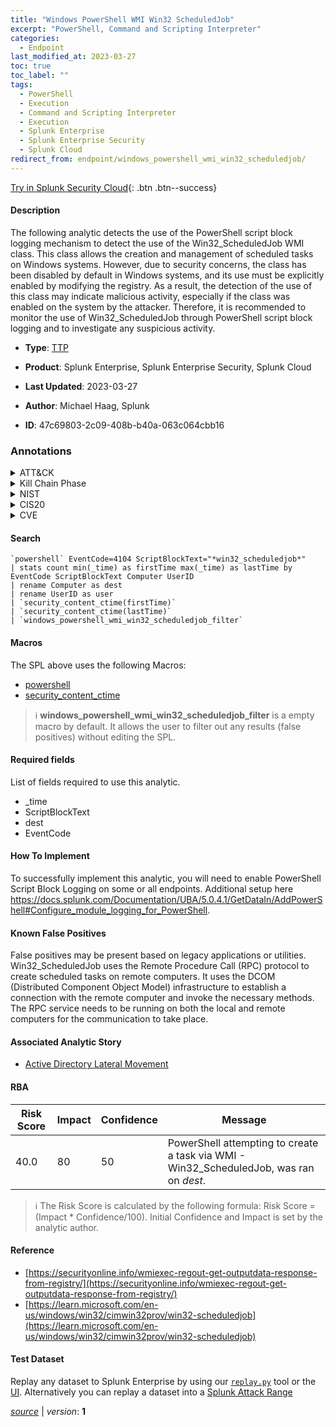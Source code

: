 ```yaml
---
title: "Windows PowerShell WMI Win32 ScheduledJob"
excerpt: "PowerShell, Command and Scripting Interpreter"
categories:
  - Endpoint
last_modified_at: 2023-03-27
toc: true
toc_label: ""
tags:
  - PowerShell
  - Execution
  - Command and Scripting Interpreter
  - Execution
  - Splunk Enterprise
  - Splunk Enterprise Security
  - Splunk Cloud
redirect_from: endpoint/windows_powershell_wmi_win32_scheduledjob/
---
```




[Try in Splunk Security Cloud](https://www.splunk.com/en_us/cyber-security.html){: .btn .btn--success}

#### Description

The following analytic detects the use of the PowerShell script block logging mechanism to detect the use of the Win32_ScheduledJob WMI class. This class allows the creation and management of scheduled tasks on Windows systems. However, due to security concerns, the class has been disabled by default in Windows systems, and its use must be explicitly enabled by modifying the registry. As a result, the detection of the use of this class may indicate malicious activity, especially if the class was enabled on the system by the attacker. Therefore, it is recommended to monitor the use of Win32_ScheduledJob through PowerShell script block logging and to investigate any suspicious activity.

- **Type**: [TTP](https://github.com/splunk/security_content/wiki/Detection-Analytic-Types)
- **Product**: Splunk Enterprise, Splunk Enterprise Security, Splunk Cloud

- **Last Updated**: 2023-03-27
- **Author**: Michael Haag, Splunk
- **ID**: 47c69803-2c09-408b-b40a-063c064cbb16

### Annotations
<details>
  <summary>ATT&CK</summary>

<div markdown="1">

#### [ATT&CK](https://attack.mitre.org/)

| ID          | Technique   | Tactic         |
| ----------- | ----------- |--------------- |
| [T1059.001](https://attack.mitre.org/techniques/T1059/001/) | PowerShell | Execution |

| [T1059](https://attack.mitre.org/techniques/T1059/) | Command and Scripting Interpreter | Execution |

</div>
</details>


<details>
  <summary>Kill Chain Phase</summary>

<div markdown="1">

* Installation


</div>
</details>


<details>
  <summary>NIST</summary>

<div markdown="1">

* DE.CM



</div>
</details>

<details>
  <summary>CIS20</summary>

<div markdown="1">

* CIS 10



</div>
</details>

<details>
  <summary>CVE</summary>

<div markdown="1">


</div>
</details>


#### Search

```
`powershell` EventCode=4104 ScriptBlockText="*win32_scheduledjob*" 
| stats count min(_time) as firstTime max(_time) as lastTime by EventCode ScriptBlockText Computer UserID 
| rename Computer as dest 
| rename UserID as user 
| `security_content_ctime(firstTime)` 
| `security_content_ctime(lastTime)` 
| `windows_powershell_wmi_win32_scheduledjob_filter`
```

#### Macros
The SPL above uses the following Macros:
* [powershell](https://github.com/splunk/security_content/blob/develop/macros/powershell.yml)
* [security_content_ctime](https://github.com/splunk/security_content/blob/develop/macros/security_content_ctime.yml)

> :information_source:
> **windows_powershell_wmi_win32_scheduledjob_filter** is a empty macro by default. It allows the user to filter out any results (false positives) without editing the SPL.



#### Required fields
List of fields required to use this analytic.
* _time
* ScriptBlockText
* dest
* EventCode



#### How To Implement
To successfully implement this analytic, you will need to enable PowerShell Script Block Logging on some or all endpoints. Additional setup here https://docs.splunk.com/Documentation/UBA/5.0.4.1/GetDataIn/AddPowerShell#Configure_module_logging_for_PowerShell.
#### Known False Positives
False positives may be present based on legacy applications or utilities. Win32_ScheduledJob uses the Remote Procedure Call (RPC) protocol to create scheduled tasks on remote computers. It uses the DCOM (Distributed Component Object Model) infrastructure to establish a connection with the remote computer and invoke the necessary methods. The RPC service needs to be running on both the local and remote computers for the communication to take place.

#### Associated Analytic Story
* [Active Directory Lateral Movement](/stories/active_directory_lateral_movement)




#### RBA

| Risk Score  | Impact      | Confidence   | Message      |
| ----------- | ----------- |--------------|--------------|
| 40.0 | 80 | 50 | PowerShell attempting to create a task via WMI - Win32_ScheduledJob,  was ran on $dest$. |


> :information_source:
> The Risk Score is calculated by the following formula: Risk Score = (Impact * Confidence/100). Initial Confidence and Impact is set by the analytic author.


#### Reference

* [https://securityonline.info/wmiexec-regout-get-outputdata-response-from-registry/](https://securityonline.info/wmiexec-regout-get-outputdata-response-from-registry/)
* [https://learn.microsoft.com/en-us/windows/win32/cimwin32prov/win32-scheduledjob](https://learn.microsoft.com/en-us/windows/win32/cimwin32prov/win32-scheduledjob)



#### Test Dataset
Replay any dataset to Splunk Enterprise by using our [`replay.py`](https://github.com/splunk/attack_data#using-replaypy) tool or the [UI](https://github.com/splunk/attack_data#using-ui).
Alternatively you can replay a dataset into a [Splunk Attack Range](https://github.com/splunk/attack_range#replay-dumps-into-attack-range-splunk-server)




[*source*](https://github.com/splunk/security_content/tree/develop/detections/endpoint/windows_powershell_wmi_win32_scheduledjob.yml) \| *version*: **1**